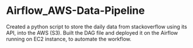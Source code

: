 # Airflow_AWS-Data-Pipeline

Created a python script to store the daily data from stackoverflow using its API, into the AWS (S3).
Built the DAG file and deployed it on the Airflow running on EC2 instance, to automate the workflow.
